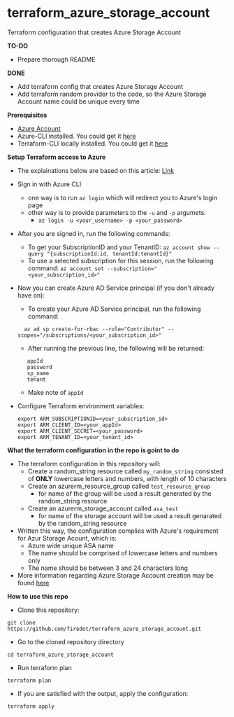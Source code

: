 # terraform_azure_storage_account
Terraform configuration that creates Azure Storage Account



**TO-DO**
- Prepare thorough README

**DONE**

- Add terraform config that creates Azure Storage Account
- Add terraform random provider to the code, so the Azure Storage Account name could be unique every time

**Prerequisites**

- [Azure Account](https://docs.microsoft.com/en-us/learn/modules/create-an-azure-account/)
- Azure-CLI installed. You could get it [here](https://docs.microsoft.com/en-us/cli/azure/?view=azure-cli-latest)
- Terraform-CLI locally installed. You could get it [here](https://www.terraform.io/downloads.html) 

**Setup Terraform access to Azure**
- The explainations below are based on this article: [Link](https://docs.microsoft.com/en-us/azure/virtual-machines/linux/terraform-install-configure)
- Sign in with Azure CLI
   - one way is to run ```az login``` which will redirect you to Azure's login page
   - other way is to provide parameters to the `-u` and `-p` argumets:
       - ```az login -u <your_username> -p <your_password>```
- After you are signed in, run the following commands:
   - To get your SubscriptionID and your TenantID:
     ```az account show --query "{subscriptionId:id, tenantId:tenantId}"```
   - To use a selected subscription for this session, run the following command:
     ```az account set --subscription="<your_subscription_id>"```
- Now you can create Azure AD Service principal (if you don't already have on):
   - To create your Azure AD Service principal, run the following command:
   ```
     az ad sp create-for-rbac --role="Contributor" --scopes="/subscriptions/<your_subscription_id>"
   ```
   - After running the previous line, the following will be returned:
   ```
      appId
      password
      sp_name
      tenant
   ```
     - Make note of ```appId```

- Configure Terraform environment variables:
   ```
   export ARM_SUBSCRIPTIONID=<your_subscription_id>
   export ARM_CLIENT_ID=<your_appId>
   export ARM_CLIENT_SECRET=<your_password>
   export ARM_TENANT_ID=<your_tenant_id>
   ```
**What the terraform configuration in the repo is goint to do**

- The terraform configuration in this repository will:
   - Create a random_string resource called ```my_random_string``` 
     consisted of **ONLY** lowercase letters and numbers, with length of 10 characters
   - Create an azurerm_resource_group called ```test_resource_group```
      - for name of the group will be used a result generated by the random_string resource
   - Create an azurerm_storage_account called ```asa_test```
      - for name of the storage account will be used a result genarated by the random_string resource
- Written this way, the configuration complies with Azure's requirement for Azur Storage Acount, which is:
   - Azure wide unique ASA name
   - The name should be comprised of lowercase letters and numbers only
   - The name should be between 3 and 24 characters long
- More information regarding Azure Storage Account creation may be found [here](https://docs.microsoft.com/en-us/azure/storage/common/storage-quickstart-create-account?tabs=azure-portal#create-a-storage-account-1)

**How to use this repo**

- Clone this repository:
```
git clone https://github.com/firedot/terraform_azure_storage_account.git
```

- Go to the cloned repository directory
```
cd terraform_azure_storage_account
```

- Run terraform plan
```
terraform plan
```

- If you are satisfied with the output, apply the configuration:
```
terraform apply
```
